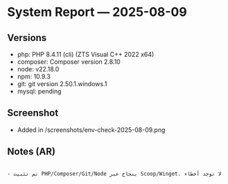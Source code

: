 # System Report — 2025-08-09

## Versions
- php: PHP 8.4.11 (cli) (ZTS Visual C++ 2022 x64)
- composer: Composer version 2.8.10
- node: v22.18.0
- npm: 10.9.3
- git: git version 2.50.1.windows.1
- mysql: pending

## Screenshot
- Added in /screenshots/env-check-2025-08-09.png

## Notes (AR)
                                                                                                             - تم تثبيت PHP/Composer/Git/Node بنجاح عبر Scoop/Winget. لا توجد أخطاء
